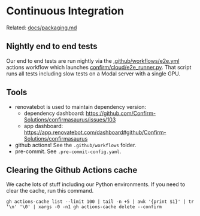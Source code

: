 # Continuous Integration

Related: [docs/packaging.md](./packaging.md)

## Nightly end to end tests

Our end to end tests are run nightly via the [.github/workflows/e2e.yml](../.github/workflows/e2e.yml) actions workflow which launches [confirm/cloud/e2e_runner.py](../confirm/cloud/e2e_runner.py). That script runs all tests including slow tests on a Modal server with a single GPU.

## Tools
- renovatebot is used to maintain dependency version:
	- dependency dashboard: https://github.com/Confirm-Solutions/confirmasaurus/issues/103
	- app dashboard: https://app.renovatebot.com/dashboard#github/Confirm-Solutions/confirmasaurus
- github actions! See the `.github/workflows` folder.
- pre-commit. See `.pre-commit-config.yaml`.

## Clearing the Github Actions cache

We cache lots of stuff including our Python environments. If you need to clear the cache, run this command. 

```
gh actions-cache list --limit 100 | tail -n +5 | awk '{print $1}' | tr '\n' '\0' | xargs -0 -n1 gh actions-cache delete --confirm
```

